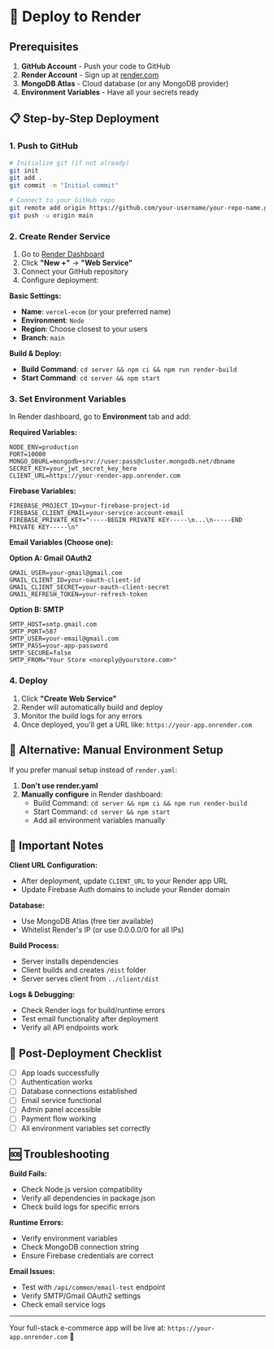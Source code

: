 # 🚀 Deploy to Render

## Prerequisites
1. **GitHub Account** - Push your code to GitHub
2. **Render Account** - Sign up at [render.com](https://render.com)
3. **MongoDB Atlas** - Cloud database (or any MongoDB provider)
4. **Environment Variables** - Have all your secrets ready

## 📋 Step-by-Step Deployment

### 1. Push to GitHub
```bash
# Initialize git (if not already)
git init
git add .
git commit -m "Initial commit"

# Connect to your GitHub repo
git remote add origin https://github.com/your-username/your-repo-name.git
git push -u origin main
```

### 2. Create Render Service
1. Go to [Render Dashboard](https://dashboard.render.com/)
2. Click **"New +"** → **"Web Service"**
3. Connect your GitHub repository
4. Configure deployment:

**Basic Settings:**
- **Name**: `vercel-ecom` (or your preferred name)
- **Environment**: `Node`
- **Region**: Choose closest to your users
- **Branch**: `main`

**Build & Deploy:**
- **Build Command**: `cd server && npm ci && npm run render-build`
- **Start Command**: `cd server && npm start`

### 3. Set Environment Variables
In Render dashboard, go to **Environment** tab and add:

**Required Variables:**
```
NODE_ENV=production
PORT=10000
MONGO_DBURL=mongodb+srv://user:pass@cluster.mongodb.net/dbname
SECRET_KEY=your_jwt_secret_key_here
CLIENT_URL=https://your-render-app.onrender.com
```

**Firebase Variables:**
```
FIREBASE_PROJECT_ID=your-firebase-project-id
FIREBASE_CLIENT_EMAIL=your-service-account-email
FIREBASE_PRIVATE_KEY="-----BEGIN PRIVATE KEY-----\n...\n-----END PRIVATE KEY-----\n"
```

**Email Variables (Choose one):**

**Option A: Gmail OAuth2**
```
GMAIL_USER=your-gmail@gmail.com
GMAIL_CLIENT_ID=your-oauth-client-id
GMAIL_CLIENT_SECRET=your-oauth-client-secret  
GMAIL_REFRESH_TOKEN=your-refresh-token
```

**Option B: SMTP**
```
SMTP_HOST=smtp.gmail.com
SMTP_PORT=587
SMTP_USER=your-email@gmail.com
SMTP_PASS=your-app-password
SMTP_SECURE=false
SMTP_FROM="Your Store <noreply@yourstore.com>"
```

### 4. Deploy
1. Click **"Create Web Service"**
2. Render will automatically build and deploy
3. Monitor the build logs for any errors
4. Once deployed, you'll get a URL like: `https://your-app.onrender.com`

## 🔧 Alternative: Manual Environment Setup

If you prefer manual setup instead of `render.yaml`:

1. **Don't use render.yaml**
2. **Manually configure** in Render dashboard:
   - Build Command: `cd server && npm ci && npm run render-build`
   - Start Command: `cd server && npm start`
   - Add all environment variables manually

## 📝 Important Notes

**Client URL Configuration:**
- After deployment, update `CLIENT_URL` to your Render app URL
- Update Firebase Auth domains to include your Render domain

**Database:**
- Use MongoDB Atlas (free tier available)
- Whitelist Render's IP (or use 0.0.0.0/0 for all IPs)

**Build Process:**
- Server installs dependencies
- Client builds and creates `/dist` folder  
- Server serves client from `../client/dist`

**Logs & Debugging:**
- Check Render logs for build/runtime errors
- Test email functionality after deployment
- Verify all API endpoints work

## 🌟 Post-Deployment Checklist
- [ ] App loads successfully
- [ ] Authentication works
- [ ] Database connections established  
- [ ] Email service functional
- [ ] Admin panel accessible
- [ ] Payment flow working
- [ ] All environment variables set correctly

## 🆘 Troubleshooting

**Build Fails:**
- Check Node.js version compatibility
- Verify all dependencies in package.json
- Check build logs for specific errors

**Runtime Errors:**
- Verify environment variables
- Check MongoDB connection string
- Ensure Firebase credentials are correct

**Email Issues:**
- Test with `/api/common/email-test` endpoint
- Verify SMTP/Gmail OAuth2 settings
- Check email service logs

---
Your full-stack e-commerce app will be live at: `https://your-app.onrender.com` 🎉